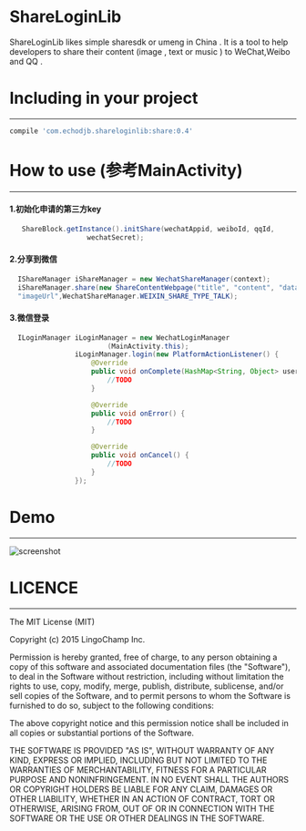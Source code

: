 # ShareLoginLib
ShareLoginLib likes simple sharesdk or umeng in China . It is a tool to help developers to share their content (image , text or music ) to WeChat,Weibo and QQ .

# Including in your project
-------------------------

```groovy
compile 'com.echodjb.shareloginlib:share:0.4'
```


# How to use (参考MainActivity)
-------------------------

#### 1.初始化申请的第三方key

```java
   ShareBlock.getInstance().initShare(wechatAppid, weiboId, qqId,
                   wechatSecret);
  ```

#### 2.分享到微信
```java
  IShareManager iShareManager = new WechatShareManager(context);
  iShareManager.share(new ShareContentWebpage("title", "content", "dataUrl",
  "imageUrl",WechatShareManager.WEIXIN_SHARE_TYPE_TALK);
 ```
#### 3.微信登录

```java
  ILoginManager iLoginManager = new WechatLoginManager
                        (MainActivity.this);
                iLoginManager.login(new PlatformActionListener() {
                    @Override
                    public void onComplete(HashMap<String, Object> userInfo) {
                        //TODO
                    }

                    @Override
                    public void onError() {
                        //TODO
                    }

                    @Override
                    public void onCancel() {
                        //TODO
                    }
                });
 ```

# Demo
-------------------------

![screenshot](http://7xjb6z.com1.z0.glb.clouddn.com/screenshot.png)

# LICENCE
-------------------------

  The MIT License (MIT)

  Copyright (c) 2015 LingoChamp Inc.

  Permission is hereby granted, free of charge, to any person obtaining a copy
  of this software and associated documentation files (the "Software"), to deal
  in the Software without restriction, including without limitation the rights
  to use, copy, modify, merge, publish, distribute, sublicense, and/or sell
  copies of the Software, and to permit persons to whom the Software is
  furnished to do so, subject to the following conditions:

  The above copyright notice and this permission notice shall be included in
  all copies or substantial portions of the Software.

  THE SOFTWARE IS PROVIDED "AS IS", WITHOUT WARRANTY OF ANY KIND, EXPRESS OR
  IMPLIED, INCLUDING BUT NOT LIMITED TO THE WARRANTIES OF MERCHANTABILITY,
  FITNESS FOR A PARTICULAR PURPOSE AND NONINFRINGEMENT. IN NO EVENT SHALL THE
  AUTHORS OR COPYRIGHT HOLDERS BE LIABLE FOR ANY CLAIM, DAMAGES OR OTHER
  LIABILITY, WHETHER IN AN ACTION OF CONTRACT, TORT OR OTHERWISE, ARISING FROM,
  OUT OF OR IN CONNECTION WITH THE SOFTWARE OR THE USE OR OTHER DEALINGS IN
  THE SOFTWARE.